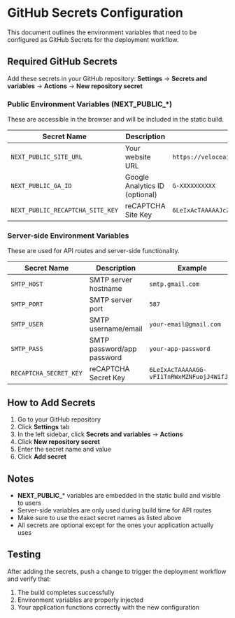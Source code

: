 # GitHub Secrets Configuration

This document outlines the environment variables that need to be configured as GitHub Secrets for the deployment workflow.

## Required GitHub Secrets

Add these secrets in your GitHub repository: **Settings** → **Secrets and variables** → **Actions** → **New repository secret**

### Public Environment Variables (NEXT_PUBLIC_*)
These are accessible in the browser and will be included in the static build.

| Secret Name | Description | Example |
|-------------|-------------|---------|
| `NEXT_PUBLIC_SITE_URL` | Your website URL | `https://veloceai.co` |
| `NEXT_PUBLIC_GA_ID` | Google Analytics ID (optional) | `G-XXXXXXXXXX` |
| `NEXT_PUBLIC_RECAPTCHA_SITE_KEY` | reCAPTCHA Site Key | `6LeIxAcTAAAAAJcZVRqyHh71UMIEGNQ_MXjiZKhI` |

### Server-side Environment Variables
These are used for API routes and server-side functionality.

| Secret Name | Description | Example |
|-------------|-------------|---------|
| `SMTP_HOST` | SMTP server hostname | `smtp.gmail.com` |
| `SMTP_PORT` | SMTP server port | `587` |
| `SMTP_USER` | SMTP username/email | `your-email@gmail.com` |
| `SMTP_PASS` | SMTP password/app password | `your-app-password` |
| `RECAPTCHA_SECRET_KEY` | reCAPTCHA Secret Key | `6LeIxAcTAAAAAGG-vFI1TnRWxMZNFuojJ4WifJWe` |

## How to Add Secrets

1. Go to your GitHub repository
2. Click **Settings** tab
3. In the left sidebar, click **Secrets and variables** → **Actions**
4. Click **New repository secret**
5. Enter the secret name and value
6. Click **Add secret**

## Notes

- **NEXT_PUBLIC_*** variables are embedded in the static build and visible to users
- Server-side variables are only used during build time for API routes
- Make sure to use the exact secret names as listed above
- All secrets are optional except for the ones your application actually uses

## Testing

After adding the secrets, push a change to trigger the deployment workflow and verify that:
1. The build completes successfully
2. Environment variables are properly injected
3. Your application functions correctly with the new configuration
